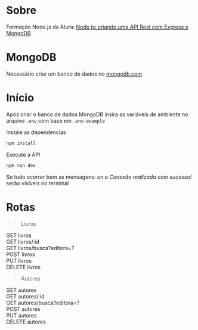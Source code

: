 # Sobre

Formação Node.js da Alura: [Node.js: criando uma API Rest com Express e MongoDB](https://cursos.alura.com.br/course/node-js-api-rest-express-mongodb)

# MongoDB

Necessário criar um banco de dados no [mongodb.com](https://www.mongodb.com/pt-br)

# Início

Após criar o banco de dados MongoDB insira as variáveis de ambiente no arquivo `.env` com base em `.env-example`

Instale as dependencias

```bash
npm install
```

Execute a API

```bash
npm run dev
```

Se tudo ocorrer bem as mensagens: _on_ e _Conexão realizada com sucesso!_ serão visíveis no terminal

# Rotas

> Livros

GET livros  
GET livros/:id  
GET livros/busca?editora=?  
POST livros  
PUT livros  
DELETE livros

> Autores

GET autores  
GET autores/:id  
GET autores/busca?editora=?  
POST autores  
PUT autores  
DELETE autores
